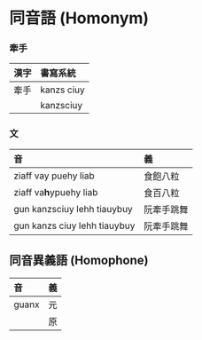 # 同音語 (Homonym)

### 牽手

| 漢字 | 書寫系統 |
| :--- | :--- |
| 牽手 | kanzs ciuy |
|| kanzsciuy |

### 文

| 音 | 義 |
| :--- | :--- |
| ziaff vay puehy liab | 食飽八粒 |
| ziaff va**h**ypuehy liab | 食百八粒 |
| gun kanzsciuy lehh tiauybuy | 阮牽手跳舞 |
| gun kanzs ciuy lehh tiauybuy | 阮牽手跳舞 |

## 同音異義語 (Homophone)

| 音 | 義 |
| :--- | :--- |
| guanx | 元 |
| | 原 |
